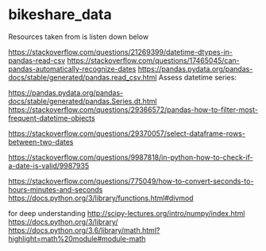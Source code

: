 # bikeshare_data

Resources taken from is listen down below

https://stackoverflow.com/questions/21269399/datetime-dtypes-in-pandas-read-csv
https://stackoverflow.com/questions/17465045/can-pandas-automatically-recognize-dates
https://pandas.pydata.org/pandas-docs/stable/generated/pandas.read_csv.html
Assess datetime series:

https://pandas.pydata.org/pandas-docs/stable/generated/pandas.Series.dt.html
https://stackoverflow.com/questions/29366572/pandas-how-to-filter-most-frequent-datetime-objects


https://stackoverflow.com/questions/29370057/select-dataframe-rows-between-two-dates

https://stackoverflow.com/questions/9987818/in-python-how-to-check-if-a-date-is-valid/9987935

https://stackoverflow.com/questions/775049/how-to-convert-seconds-to-hours-minutes-and-seconds
https://docs.python.org/3/library/functions.html#divmod

for deep understanding
http://scipy-lectures.org/intro/numpy/index.html
https://docs.python.org/3/library/
https://docs.python.org/3.6/library/math.html?highlight=math%20module#module-math
